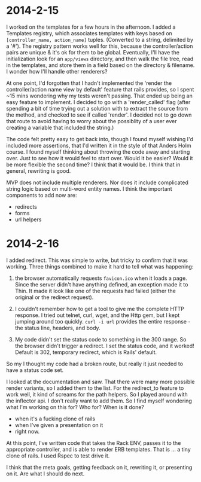 # 2014-2-15

I worked on the templates for a few hours in the afternoon. I added a Templates registry, which associates templates with keys based on `[controller_name, action_name]` tuples. (Converted to a string, delimited by a '#'). The registry pattern works well for this, because the controller/action pairs are unique & it's ok for them to be global. Eventually, I'll have the initialization look for an `app/views` directory, and then walk the file tree, read in the templates, and store them in a field based on the directory & filename. I wonder how I'll handle other renderers?

At one point, I'd forgotten that I hadn't implemented the 'render the controller/action name view by default' feature that rails provides, so I spent ~15 mins wondering why my tests weren't passing. That ended up being an easy feature to implement. I decided to go with a 'render_called' flag (after spending a bit of time trying out a solution with to extract the source from the method, and checked to see if called 'render'. I decided not to go down that route to avoid having to worry about the possiblity of a user ever creating a variable that included the string.)

The code felt pretty easy to get back into, though I found myself wishing I'd included more assertions, that I'd written it in the style of that Anders Holm course. I found myself thinking about throwing the code away and starting over. Just to see how it would feel to start over. Would it be easier? Would it be more flexible the second time? I think that it would be. I think that in general, rewriting is good.

MVP does not include multiple renderers. Nor does it include complicated string logic based on multi-word entity names. I think the important components to add now are:
  - redirects
  - forms
  - url helpers

# 2014-2-16

I added redirect. This was simple to write, but tricky to confirm that it was working. Three things combined to make it hard to tell what was happening:

1. the browser automatically requests `favicon.ico` when it loads a page. Since the server didn't have anything defined, an exception made it to Thin. It made it look like one of the requests had failed (either the original or the redirect request).

2. I couldn't remember how to get a tool to give me the complete HTTP response. I tried out telnet, curl, wget, and the Http gem, but I kept jumping around too quickly. `curl -i url` provides the entire response - the status line, headers, and body.

3. My code didn't set the status code to something in the 300 range. So the browser didn't trigger a redirect. I set the status code, and it worked! Default is 302, temporary redirect, which is Rails' default.

So my I thought my code had a broken route, but really it just needed to have a status code set.

I looked at the documentation and saw. That there were many more possible render variants, so I added them to the list. For the redirect_to feature to work well, it kind of screams for the path helpers. So I played around with the inflector api. I don't really want to add them. So I find myself wondering what I'm working on this for? Who for? When is it done?
  - when it's a fucking clone of rails
  - when I've given a presentation on it
  - right now.

At this point, I've written code that takes the Rack ENV, passes it to the appropriate controller, and is able to render ERB templates. That is ... a tiny clone of rails. I used Rspec to test drive it.

I think that the meta goals, getting feedback on it, rewriting it, or presenting on it. Are what I should do next.
